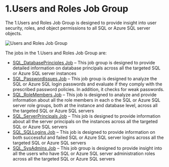 # 1.Users and Roles Job Group

The 1.Users and Roles Job Group is designed to provide insight into user security, roles, and object
permissions to all SQL or Azure SQL server objects.

![Users and Roles Job Group](/img/product_docs/accessanalyzer/solutions/databases/sql/usersroles/sqljobgroup22.webp)

The jobs in the 1.Users and Roles Job Group are:

- [SQL_DatabasePrinciples Job](/docs/accessanalyzer/12.0/solutions/databases/sql/usersroles/sql_databaseprinciples.md) – This job group is designed to provide
  detailed information on database principals across all the targeted SQL or Azure SQL server
  instances
- [SQL_PasswordIssues Job](/docs/accessanalyzer/12.0/solutions/databases/sql/usersroles/sql_passwordissues.md) – This job group is designed to analyze the SQL or
  Azure SQL login passwords and evaluate if they comply with the prescribed password policies. In
  addition, it checks for weak passwords.
- [SQL_RoleMembers Job](/docs/accessanalyzer/12.0/solutions/databases/sql/usersroles/sql_rolemembers.md) – This job is designed to analyze and provide
  information about all the role members in each o the SQL or Azure SQL server role groups, both at
  the instance and database level, across all the targeted SQL or Azure SQL servers
- [SQL_ServerPrincipals Job](/docs/accessanalyzer/12.0/solutions/databases/sql/usersroles/sql_serverprincipals.md) – This job is designed to provide information
  about all the server principals on the instances across all the targeted SQL or Azure SQL servers
- [SQL_SQLLogins Job](/docs/accessanalyzer/12.0/solutions/databases/sql/usersroles/sql_sqllogins.md) – This job is designed to provide information on both
  successful and failed SQL or Azure SQL server logins across all the targeted SQL or Azure SQL
  servers
- [SQL_SysAdmins Job](/docs/accessanalyzer/12.0/solutions/databases/sql/usersroles/sql_sysadmins.md) – This job group is designed to provide insight into all the
  users who have SQL or Azure SQL server administration roles across all the targeted SQL or Azure
  SQL servers
